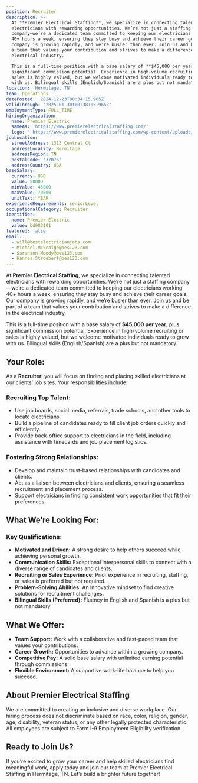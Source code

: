 ```yaml
---
position: Recruiter
description: >-
  At **Premier Electrical Staffing**, we specialize in connecting talented
  electricians with rewarding opportunities. We’re not just a staffing
  company—we’re a dedicated team committed to keeping our electricians working
  40+ hours a week, ensuring they stay busy and achieve their career goals. Our
  company is growing rapidly, and we’re busier than ever. Join us and be part of
  a team that values your contribution and strives to make a difference in the
  electrical industry.

  This is a full-time position with a base salary of **$45,000 per year**, plus
  significant commission potential. Experience in high-volume recruiting or
  sales is highly valued, but we welcome motivated individuals ready to grow
  with us. Bilingual skills (English/Spanish) are a plus but not mandatory.
location: 'Hermitage, TN'
team: Operations
datePosted: '2024-12-23T00:34:15.965Z'
validThrough: '2025-01-30T00:38:05.965Z'
employmentType: FULL_TIME
hiringOrganization:
  name: Premier Electric
  sameAs: 'https://www.premierelectricalstaffing.com/'
  logo: ' https://www.premierelectricalstaffing.com/wp-content/uploads/2020/05/Premier-Electrical-Staffing-logo.png'
jobLocation:
  streetAddress: 1313 Central Ct
  addressLocality: Hermitage
  addressRegion: TN
  postalCode: '37076'
  addressCountry: USA
baseSalary:
  currency: USD
  value: 50000
  minValue: 45000
  maxValue: 70000
  unitText: YEAR
experienceRequirements: seniorLevel
occupationalCategory: Recruiter
identifier:
  name: Premier Electric
  value: bd983101
featured: false
email:
  - will@bestelectricianjobs.com
  - Michael.Mckeaige@pes123.com
  - Sarahann.Moody@pes123.com
  - Hannes.Stroebert@pes123.com
---
```


At **Premier Electrical Staffing**, we specialize in connecting talented electricians with rewarding opportunities. We’re not just a staffing company—we’re a dedicated team committed to keeping our electricians working 40+ hours a week, ensuring they stay busy and achieve their career goals. Our company is growing rapidly, and we’re busier than ever. Join us and be part of a team that values your contribution and strives to make a difference in the electrical industry.

This is a full-time position with a base salary of **$45,000 per year**, plus significant commission potential. Experience in high-volume recruiting or sales is highly valued, but we welcome motivated individuals ready to grow with us. Bilingual skills (English/Spanish) are a plus but not mandatory.

## **Your Role:**
As a **Recruiter**, you will focus on finding and placing skilled electricians at our clients' job sites. Your responsibilities include:

### **Recruiting Top Talent:**
- Use job boards, social media, referrals, trade schools, and other tools to locate electricians.
- Build a pipeline of candidates ready to fill client job orders quickly and efficiently.
- Provide back-office support to electricians in the field, including assistance with timecards and job placement logistics.

### **Fostering Strong Relationships:**
- Develop and maintain trust-based relationships with candidates and clients.
- Act as a liaison between electricians and clients, ensuring a seamless recruitment and placement process.
- Support electricians in finding consistent work opportunities that fit their preferences.

## **What We’re Looking For:**

### **Key Qualifications:**
- **Motivated and Driven:** A strong desire to help others succeed while achieving personal growth.
- **Communication Skills:** Exceptional interpersonal skills to connect with a diverse range of candidates and clients.
- **Recruiting or Sales Experience:** Prior experience in recruiting, staffing, or sales is preferred but not required.
- **Problem-Solving Abilities:** An innovative mindset to find creative solutions for recruitment challenges.
- **Bilingual Skills (Preferred):** Fluency in English and Spanish is a plus but not mandatory.

## **What We Offer:**
- **Team Support:** Work with a collaborative and fast-paced team that values your contributions.
- **Career Growth:** Opportunities to advance within a growing company.
- **Competitive Pay:** A solid base salary with unlimited earning potential through commissions.
- **Flexible Environment:** A supportive work-life balance to help you succeed.

## **About Premier Electrical Staffing**
We are committed to creating an inclusive and diverse workplace. Our hiring process does not discriminate based on race, color, religion, gender, age, disability, veteran status, or any other legally protected characteristic. All employees are subject to Form I-9 Employment Eligibility verification.

## **Ready to Join Us?**
If you’re excited to grow your career and help skilled electricians find meaningful work, apply today and join our team at Premier Electrical Staffing in Hermitage, TN. Let’s build a brighter future together!
